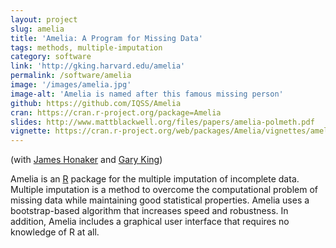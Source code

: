 ```yaml
---
layout: project
slug: amelia
title: 'Amelia: A Program for Missing Data'
tags: methods, multiple-imputation
category: software
link: 'http://gking.harvard.edu/amelia'
permalink: /software/amelia
image: '/images/amelia.jpg'
image-alt: 'Amelia is named after this famous missing person'
github: https://github.com/IQSS/Amelia
cran: https://cran.r-project.org/package=Amelia
slides: http://www.mattblackwell.org/files/papers/amelia-polmeth.pdf
vignette: https://cran.r-project.org/web/packages/Amelia/vignettes/amelia.pdf
---
```


(with [James Honaker][] and [Gary King][])

Amelia is an [R][] package for the multiple imputation of incomplete
data. Multiple imputation is a method to overcome the computational
problem of missing data while maintaining good statistical
properties. Amelia uses a bootstrap-based algorithm that increases
speed and robustness. In addition, Amelia includes a graphical user
interface that requires no knowledge of R at all.


[James Honaker]: http://hona.kr/
[Gary King]: http://gking.harvard.edu
[R]: http://www.r-project.org
[home]: http://gking.harvard.edu/amelia
[Slides]:  http://www.mattblackwell.org/files/papers/amelia-polmeth.pdf
[crantastic]: http://crantastic.org/packages/Amelia
[github]: https://github.com/IQSS/Amelia
